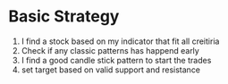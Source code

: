 # Basic Strategy
1. I find a stock based on my indicator that fit all creitiria
2. Check if any classic patterns has happend early
3. I find a good candle stick pattern to start the trades
4. set target based on valid support and resistance